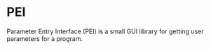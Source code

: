 # PEI
Parameter Entry Interface (PEI) is a small GUI library for getting
user parameters for a program.

